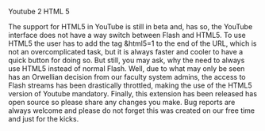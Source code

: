 Youtube 2 HTML 5

The support for HTML5 in YouTube is still in beta and, has so, the YouTube interface does not have a way switch between Flash and HTML5. To use HTML5 the user has to add the tag &html5=1 to the end of the URL, which is not an overcomplicated task, but it is always faster and cooler to have a quick button for doing so.
But still, you may ask, why the need to always use HTML5 instead of normal Flash. Well, due to what may only be seen has an Orwellian decision from our faculty system admins, the access to Flash streams has been drastically throttled, making the use of the HTML5 version of Youtube mandatory.
Finally, this extension has been released has open source so please share any changes you make. Bug reports are always welcome and please do not forget this was created on our free time and just for the kicks.
